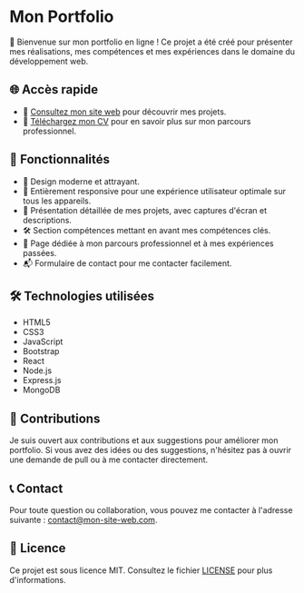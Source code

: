 # Mon Portfolio

👋 Bienvenue sur mon portfolio en ligne ! Ce projet a été créé pour présenter mes réalisations, mes compétences et mes expériences dans le domaine du développement web.

## 🌐 Accès rapide

- 💼 [Consultez mon site web](https://www.mon-site-web.com) pour découvrir mes projets.
- 📄 [Téléchargez mon CV](https://www.mon-site-web.com/cv.pdf) pour en savoir plus sur mon parcours professionnel.

## 🚀 Fonctionnalités

- 🎨 Design moderne et attrayant.
- 📱 Entièrement responsive pour une expérience utilisateur optimale sur tous les appareils.
- 💼 Présentation détaillée de mes projets, avec captures d'écran et descriptions.
- 🛠️ Section compétences mettant en avant mes compétences clés.
- 📝 Page dédiée à mon parcours professionnel et à mes expériences passées.
- 📬 Formulaire de contact pour me contacter facilement.

## 🛠️ Technologies utilisées

- HTML5
- CSS3
- JavaScript
- Bootstrap
- React
- Node.js
- Express.js
- MongoDB

## 🤝 Contributions

Je suis ouvert aux contributions et aux suggestions pour améliorer mon portfolio. Si vous avez des idées ou des suggestions, n'hésitez pas à ouvrir une demande de pull ou à me contacter directement.

## 📞 Contact

Pour toute question ou collaboration, vous pouvez me contacter à l'adresse suivante : [contact@mon-site-web.com](mailto:contact@mon-site-web.com).

## 📄 Licence

Ce projet est sous licence MIT. Consultez le fichier [LICENSE](LICENSE) pour plus d'informations.

